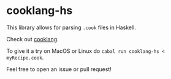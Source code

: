 # cooklang-hs
This library allows for parsing `.cook` files in Haskell.

Check out [cooklang](https://cooklang.org/).

To give it a try on MacOS or Linux do `cabal run cooklang-hs < myRecipe.cook`.

Feel free to open an issue or pull request!
